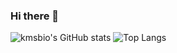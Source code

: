 ### Hi there 👋

![kmsbio's GitHub stats](https://github-readme-stats.vercel.app/api?username=inhyuks)
![Top Langs](https://github-readme-stats.vercel.app/api/top-langs/?username=inhyuks)


<!--
**inhyuks/inhyuks** is a ✨ _special_ ✨ repository because its `README.md` (this file) appears on your GitHub profile.

Here are some ideas to get you started:

- 🔭 I’m currently working on ...
- 🌱 I’m currently learning ...
- 👯 I’m looking to collaborate on ...
- 🤔 I’m looking for help with ...
- 💬 Ask me about ...
- 📫 How to reach me: ...
- 😄 Pronouns: ...
- ⚡ Fun fact: ...
-->
